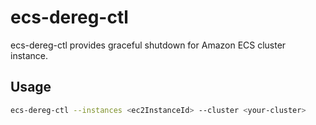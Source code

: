 
# ecs-dereg-ctl

ecs-dereg-ctl provides graceful shutdown for Amazon ECS cluster instance.

## Usage

```bash
ecs-dereg-ctl --instances <ec2InstanceId> --cluster <your-cluster>
```


